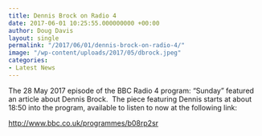 ```yaml
---
title: Dennis Brock on Radio 4
date: 2017-06-01 10:25:55.000000000 +00:00
author: Doug Davis
layout: single
permalink: "/2017/06/01/dennis-brock-on-radio-4/"
image: "/wp-content/uploads/2017/05/dbrock.jpeg"
categories:
- Latest News
---
```

The 28 May 2017 episode of the BBC Radio 4 program: “Sunday” featured an article about Dennis Brock.  The piece featuring Dennis starts at about 18:50 into the program, available to listen to now at the following link:

<a href="http://www.bbc.co.uk/programmes/b08rp2sr" target="_blank" rel="noopener noreferrer">http://www.bbc.co.uk/programmes/b08rp2sr</a>
